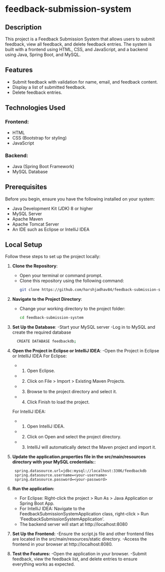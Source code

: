 # feedback-submission-system

## Description
This project is a Feedback Submission System that allows users to submit feedback, view all feedback, and delete feedback entries. The system is built with a frontend using HTML, CSS, and JavaScript, and a backend using Java, Spring Boot, and MySQL.

## Features
- Submit feedback with validation for name, email, and feedback content.
- Display a list of submitted feedback.
- Delete feedback entries.

## Technologies Used

### Frontend:
- HTML
- CSS (Bootstrap for styling)
- JavaScript

### Backend:
- Java (Spring Boot Framework)
- MySQL Database

## Prerequisites

Before you begin, ensure you have the following installed on your system:
- Java Development Kit (JDK) 8 or higher
- MySQL Server
- Apache Maven
- Apache Tomcat Server
- An IDE such as Eclipse or IntelliJ IDEA

## Local Setup
Follow these steps to set up the project locally:

1. **Clone the Repository**:
   - Open your terminal or command prompt.
   - Clone this repository using the following command:
     ```bash
     git clone https://github.com/harshjadhav84/feedback-submission-system.git
     ```
2. **Navigate to the Project Directory**:
   - Change your working directory to the project folder:
     ```bash
     cd feedback-submission-system
     ```
3. **Set Up the Database**:
   -Start your MySQL server
   -Log in to MySQL and create the required database
    ```bash
      CREATE DATABASE feedbackdb;
    ```

4. **Open the Project in Eclipse or IntelliJ IDEA**:
   -Open the Project in Eclipse or IntelliJ IDEA
   For Eclipse:
      - 1. Open Eclipse.
      - 2. Click on File > Import > Existing Maven Projects.
      - 3. Browse to the project directory and select it.
      - 4. Click Finish to load the project.
   
   For IntelliJ IDEA:
      - 1. Open IntelliJ IDEA.
      - 2. Click on Open and select the project directory.
      - 3. IntelliJ will automatically detect the Maven project and import it.
   
 5. **Update the application.properties file in the src/main/resources directory with your MySQL credentials:**:

         spring.datasource.url=jdbc:mysql://localhost:3306/feedbackdb  
         spring.datasource.username=<your-username>  
         spring.datasource.password=<your-password>
    
6. **Run the application:**
   - For Eclipse: Right-click the project > Run As > Java Application or Spring Boot App.
   - For IntelliJ IDEA: Navigate to the FeedbackSubmissionSystemApplication class, right-click > Run 'FeedbackSubmissionSystemApplication'.
   - The backend server will start at http://localhost:8080

7. **Set Up the Frontend:**
   -Ensure the script.js file and other frontend files are located in the src/main/resources/static directory.
   -Access the frontend in your browser at http://localhost:8080.
   
8. **Test the Features:**
   -Open the application in your browser.
   -Submit feedback, view the feedback list, and delete entries to ensure everything works as expected.

